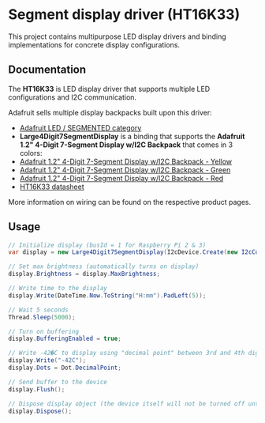 # Segment display driver (HT16K33)

This project contains multipurpose LED display drivers and binding implementations for concrete display configurations.

## Documentation

The **HT16K33** is LED display driver that supports multiple LED configurations and I2C communication.

Adafruit sells multiple display backpacks built upon this driver:

- [Adafruit LED / SEGMENTED category](https://www.adafruit.com/category/103)
- **Large4Digit7SegmentDisplay** is a binding that supports the **Adafruit 1.2" 4-Digit 7-Segment Display w/I2C Backpack** that comes in 3 colors:
- [Adafruit 1.2" 4-Digit 7-Segment Display w/I2C Backpack - Yellow](https://www.adafruit.com/product/1268)
- [Adafruit 1.2" 4-Digit 7-Segment Display w/I2C Backpack - Green](https://www.adafruit.com/product/1269)
- [Adafruit 1.2" 4-Digit 7-Segment Display w/I2C Backpack - Red](https://www.adafruit.com/product/1270)
- [HT16K33 datasheet](https://cdn-shop.adafruit.com/datasheets/ht16K33v110.pdf)

More information on wiring can be found on the respective product pages.

## Usage

```csharp
// Initialize display (busId = 1 for Raspberry Pi 2 & 3)
var display = new Large4Digit7SegmentDisplay(I2cDevice.Create(new I2cConnectionSettings(busId: 1, address: Ht16k33.DefaultI2cAddress));

// Set max brightness (automatically turns on display)
display.Brightness = display.MaxBrightness;

// Write time to the display
display.Write(DateTime.Now.ToString("H:mm").PadLeft(5));

// Wait 5 seconds
Thread.Sleep(5000);

// Turn on buffering
display.BufferingEnabled = true;

// Write -42�C to display using "decimal point" between 3rd and 4th digit as the � character
display.Write("-42C");
display.Dots = Dot.DecimalPoint;

// Send buffer to the device
display.Flush();

// Dispose display object (the device itself will not be turned off until powered down)
display.Dispose();
```
